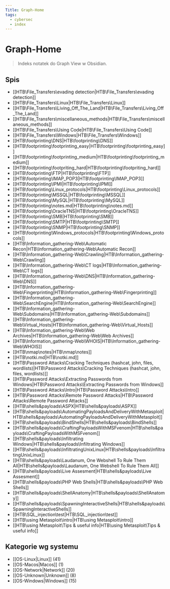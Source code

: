 ```yaml
---
Title: Graph-Home
tags:
  - cybersec
  - index
---
```


# Graph-Home

> Indeks notatek do Graph View w Obsidian.

## Spis
- [[HTB\File_Transfers\evading detection|HTB\File_Transfers\evading detection]]
- [[HTB\File_Transfers\Linux|HTB\File_Transfers\Linux]]
- [[HTB\File_Transfers\Living_Off_The_Land|HTB\File_Transfers\Living_Off_The_Land]]
- [[HTB\File_Transfers\miscellaneous_methods|HTB\File_Transfers\miscellaneous_methods]]
- [[HTB\File_Transfers\Using Code|HTB\File_Transfers\Using Code]]
- [[HTB\File_Transfers\Windows|HTB\File_Transfers\Windows]]
- [[HTB\footprinting\DNS|HTB\footprinting\DNS]]
- [[HTB\footprinting\footprinting_easy|HTB\footprinting\footprinting_easy]]
- [[HTB\footprinting\footprinting_medium|HTB\footprinting\footprinting_medium]]
- [[HTB\footprinting\footpriting_hard|HTB\footprinting\footpriting_hard]]
- [[HTB\footprinting\FTP|HTB\footprinting\FTP]]
- [[HTB\footprinting\IMAP_POP3|HTB\footprinting\IMAP_POP3]]
- [[HTB\footprinting\IPMI|HTB\footprinting\IPMI]]
- [[HTB\footprinting\Linux_protocols|HTB\footprinting\Linux_protocols]]
- [[HTB\footprinting\MSSQL|HTB\footprinting\MSSQL]]
- [[HTB\footprinting\MySQL|HTB\footprinting\MySQL]]
- [[HTB\footprinting\notes.md|HTB\footprinting\notes.md]]
- [[HTB\footprinting\OracleTNS|HTB\footprinting\OracleTNS]]
- [[HTB\footprinting\SMB|HTB\footprinting\SMB]]
- [[HTB\footprinting\SMTP|HTB\footprinting\SMTP]]
- [[HTB\footprinting\SNMP|HTB\footprinting\SNMP]]
- [[HTB\footprinting\Windows_protocols|HTB\footprinting\Windows_protocols]]
- [[HTB\Information_gathering-Web\Automatic Recon|HTB\Information_gathering-Web\Automatic Recon]]
- [[HTB\Information_gathering-Web\Crawling|HTB\Information_gathering-Web\Crawling]]
- [[HTB\Information_gathering-Web\CT logs|HTB\Information_gathering-Web\CT logs]]
- [[HTB\Information_gathering-Web\DNS|HTB\Information_gathering-Web\DNS]]
- [[HTB\Information_gathering-Web\Fingerprinting|HTB\Information_gathering-Web\Fingerprinting]]
- [[HTB\Information_gathering-Web\SearchEngine|HTB\Information_gathering-Web\SearchEngine]]
- [[HTB\Information_gathering-Web\Subdomains|HTB\Information_gathering-Web\Subdomains]]
- [[HTB\Information_gathering-Web\Virtual_Hosts|HTB\Information_gathering-Web\Virtual_Hosts]]
- [[HTB\Information_gathering-Web\Web Archives|HTB\Information_gathering-Web\Web Archives]]
- [[HTB\Information_gathering-Web\WHOIS|HTB\Information_gathering-Web\WHOIS]]
- [[HTB\nmap\notes|HTB\nmap\notes]]
- [[HTB\notki.md|HTB\notki.md]]
- [[HTB\Password Attacks\Cracking Techniques (hashcat, john, files, wordlists)|HTB\Password Attacks\Cracking Techniques (hashcat, john, files, wordlists)]]
- [[HTB\Password Attacks\Extracting Passwords from Windows|HTB\Password Attacks\Extracting Passwords from Windows]]
- [[HTB\Password Attacks\Intro|HTB\Password Attacks\Intro]]
- [[HTB\Password Attacks\Remote Password Attacks|HTB\Password Attacks\Remote Password Attacks]]
- [[HTB\shells&payloads\ASPX|HTB\shells&payloads\ASPX]]
- [[HTB\shells&payloads\AutomatingPayloadsAndDeliveryWithMetasploit|HTB\shells&payloads\AutomatingPayloadsAndDeliveryWithMetasploit]]
- [[HTB\shells&payloads\BindShells|HTB\shells&payloads\BindShells]]
- [[HTB\shells&payloads\CraftingPayloadsWithMSFvenom|HTB\shells&payloads\CraftingPayloadsWithMSFvenom]]
- [[HTB\shells&payloads\Infiltrating Windows|HTB\shells&payloads\Infiltrating Windows]]
- [[HTB\shells&payloads\InfiltratingUnixLinux|HTB\shells&payloads\InfiltratingUnixLinux]]
- [[HTB\shells&payloads\Laudanum, One Webshell To Rule Them All|HTB\shells&payloads\Laudanum, One Webshell To Rule Them All]]
- [[HTB\shells&payloads\Live Assesment|HTB\shells&payloads\Live Assesment]]
- [[HTB\shells&payloads\PHP Web Shells|HTB\shells&payloads\PHP Web Shells]]
- [[HTB\shells&payloads\ShellAnatomy|HTB\shells&payloads\ShellAnatomy]]
- [[HTB\shells&payloads\SpawningInteractiveShells|HTB\shells&payloads\SpawningInteractiveShells]]
- [[HTB\SQL_injection\test|HTB\SQL_injection\test]]
- [[HTB\using Metasploit\intro|HTB\using Metasploit\intro]]
- [[HTB\using Metasploit\Tips & useful info|HTB\using Metasploit\Tips & useful info]]

## Kategorie wg systemu

- [[OS-Linux|Linux]] (41)
- [[OS-Macos|Macos]] (1)
- [[OS-Network|Network]] (20)
- [[OS-Unknown|Unknown]] (8)
- [[OS-Windows|Windows]] (15)
